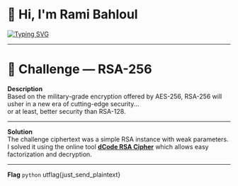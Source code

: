 # 👋 Hi, I'm Rami Bahloul  

[![Typing SVG](https://readme-typing-svg.herokuapp.com?size=24&duration=4000&color=00FF00&lines=Cybersecurity+Student;CTF+Player+%7C+Crypto+Enthusiast;Pentesting+%26+Exploit+Development)](https://git.io/typing-svg)

---
# 🔐 Challenge — RSA-256

**Description**  
Based on the military-grade encryption offered by AES-256, RSA-256 will usher in a new era of cutting-edge security...  
or at least, better security than RSA-128.  

---

**Solution**  
The challenge ciphertext was a simple RSA instance with weak parameters.  
I solved it using the online tool **[dCode RSA Cipher](https://www.dcode.fr/rsa-cipher)** which allows easy factorization and decryption.  

---

**Flag** 
```python```
utflag{just_send_plaintext}
```
